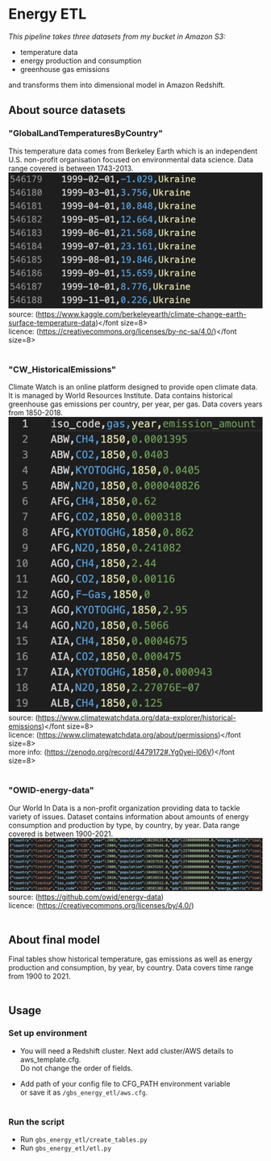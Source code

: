 <style>
    cite {font size=8;}
</style>


# Energy ETL

<cite>This pipeline takes three datasets from my bucket in Amazon S3:</cite>
- temperature data
- energy production and consumption
- greenhouse gas emissions

and transforms them into dimensional model in Amazon Redshift.</br>


## About source datasets

### "GlobalLandTemperaturesByCountry"
		
This temperature data comes from Berkeley Earth which is an independent U.S. non-profit organisation focused on environmental data science. Data range covered is between 1743-2013.</br>
![temperature dataset sample](/img/temp.png)</br>
<font>source: (https://www.kaggle.com/berkeleyearth/climate-change-earth-surface-temperature-data)</font size=8></br>
<font>licence: (https://creativecommons.org/licenses/by-nc-sa/4.0/)</font size=8></br></br>

### "CW_HistoricalEmissions"

Climate Watch is an online platform designed to provide open climate data. It is managed by World Resources Institute. 
Data contains historical greenhouse gas emissions per country, per year, per gas. Data covers years from 1850-2018.</br>
![emissions dataset sample](/img/emissions.png)</br>
<font>source: (https://www.climatewatchdata.org/data-explorer/historical-emissions)</font size=8></br>
<font>licence: (https://www.climatewatchdata.org/about/permissions)</font size=8></br>
<font>more info: (https://zenodo.org/record/4479172#.Yg0yei-l06V)</font size=8></br></br>

### "OWID-energy-data"

Our World In Data is a non-profit organization providing data to tackle variety of issues.
Dataset contains information about amounts of energy consumption and production by type, by country, by year. Data range covered is between 1900-2021.</br>
![energy dataset sample](/img/energy.png)</br>
source: (https://github.com/owid/energy-data)</br>
licence: (https://creativecommons.org/licenses/by/4.0/)</br></br>


## About final model
Final tables show historical temperature, gas emissions as well as energy production and consumption, 
by year, by country. Data covers time range from 1900 to 2021.</br></br>


## Usage

### Set up environment

- You will need a Redshift cluster. Next add cluster/AWS details to aws_template.cfg.  
Do not change the order of fields.</br>

- Add path of your config file to CFG_PATH environment variable  
or save it as `/gbs_energy_etl/aws.cfg`.</br></br>

### Run the script

- Run `gbs_energy_etl/create_tables.py`
- Run `gbs_energy_etl/etl.py`